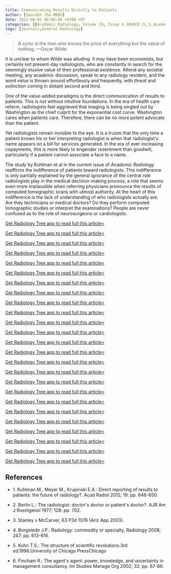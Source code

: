 ```yaml
---
title: Communicating Results Directly to Patients
author: [Saurabh Jha MBBS]
date: 2012-06-01 00:00:00 +0700 +07
categories: [{Academic Radiology, Volume 19, Issue 6 SOURCE CL_S_AcademicRadiologyVolume19Issue6 1}]
tags: [Journals,General Radiology]
---
```

> A cynic is the man who knows the price of everything but the value of nothing. —Oscar Wilde

It is unclear to whom Wilde was alluding. It may have been economists, but certainly not present-day radiologists, who are constantly in search for the seemingly elusive value of their professional existence. Attend any societal meeting, any academic discussion, speak to any radiology resident, and the word _value_ is thrown around effortlessly and frequently, with _threat_ and _extinction_ coming in distant second and third.

One of the value-added paradigms is the direct communication of results to patients. This is not without intuitive foundations. In the era of health care reform, radiologists feel aggrieved that imaging is being singled out by Washington as the chief culprit for the exponential cost curve. Washington cares when patients care. Therefore, there can be no more potent advocate than the patient.

Yet radiologists remain invisible to the eye. It is a truism that the only time a patient knows his or her interpreting radiologist is when that radiologist's name appears on a bill for services generated. In the era of ever increasing copayments, this is more likely to engender resentment than goodwill, particularly if a patient cannot associate a face to a name.

The study by Kuhlman et al in the current issue of _Academic Radiology_ reaffirms the indifference of patients toward radiologists. This indifference is only partially explained by the general ignorance of the central role radiologists play in the medical decision-making process, a role that seems even more implausible when referring physicians pronounce the results of computed tomographic scans with utmost authority. At the heart of this indifference is the lack of understanding of who radiologists actually are. Are they technicians or medical doctors? Do they perform computed tomographic studies or interpret the examinations? People are never confused as to the role of neurosurgeons or cardiologists.

[Get Radiology Tree app to read full this article<](https://clinicalpub.com/app)

[Get Radiology Tree app to read full this article<](https://clinicalpub.com/app)

[Get Radiology Tree app to read full this article<](https://clinicalpub.com/app)

[Get Radiology Tree app to read full this article<](https://clinicalpub.com/app)

[Get Radiology Tree app to read full this article<](https://clinicalpub.com/app)

[Get Radiology Tree app to read full this article<](https://clinicalpub.com/app)

[Get Radiology Tree app to read full this article<](https://clinicalpub.com/app)

[Get Radiology Tree app to read full this article<](https://clinicalpub.com/app)

[Get Radiology Tree app to read full this article<](https://clinicalpub.com/app)

[Get Radiology Tree app to read full this article<](https://clinicalpub.com/app)

[Get Radiology Tree app to read full this article<](https://clinicalpub.com/app)

[Get Radiology Tree app to read full this article<](https://clinicalpub.com/app)

[Get Radiology Tree app to read full this article<](https://clinicalpub.com/app)

[Get Radiology Tree app to read full this article<](https://clinicalpub.com/app)

[Get Radiology Tree app to read full this article<](https://clinicalpub.com/app)

[Get Radiology Tree app to read full this article<](https://clinicalpub.com/app)

[Get Radiology Tree app to read full this article<](https://clinicalpub.com/app)

[Get Radiology Tree app to read full this article<](https://clinicalpub.com/app)

[Get Radiology Tree app to read full this article<](https://clinicalpub.com/app)

[Get Radiology Tree app to read full this article<](https://clinicalpub.com/app)

[Get Radiology Tree app to read full this article<](https://clinicalpub.com/app)

[Get Radiology Tree app to read full this article<](https://clinicalpub.com/app)

[Get Radiology Tree app to read full this article<](https://clinicalpub.com/app)

[Get Radiology Tree app to read full this article<](https://clinicalpub.com/app)

[Get Radiology Tree app to read full this article<](https://clinicalpub.com/app)

## References

- 1\. Kuhlman M., Meyer M., Krupinski E.A.: Direct reporting of results to patients: the future of radiology?. Acad Radiol 2012; 19: pp. 646-650.


- 2\. Berlin L.: The radiologist: doctor's doctor or patient's doctor?. AJR Am J Roentgenol 1977; 128: pp. 702.


- 3\.  Stanley v McCarver, 63 P3d 1076 (Ariz App 2003).


- 4\. Borgstede J.P.: Radiology: commodity or specialty. Radiology 2008; 247: pp. 613-616.


- 5\. Kuhn T.S.: The structure of scientific revolutions.3rd ed.1996.University of Chicago PressChicago


- 6\. Fincham R.: The agent's agent: power, knowledge, and uncertainty in management consultancy. Int Studies Manage Org 2002; 32: pp. 67-86.